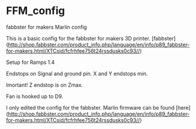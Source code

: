 FFM_config
==========

fabbster for makers Marlin config

This is a basic config for the fabbster for makers 3D printer.
[fabbster] (http://shop.fabbster.com/product_info.php/language/en/info/p89_fabbster-for-makers.html/XTCsid/fcfrhfee756t24rssdusks0c93//)

Setup for Ramps 1.4

Endstops on Signal and ground pin.
X and Y endstops min.

Imortant! Z endstop is on Zmax.

Fan is hooked up to D9.



I only edited the config for the fabbster.
Marlin firmware can be found [here] (http://shop.fabbster.com/product_info.php/language/en/info/p89_fabbster-for-makers.html/XTCsid/fcfrhfee756t24rssdusks0c93//)